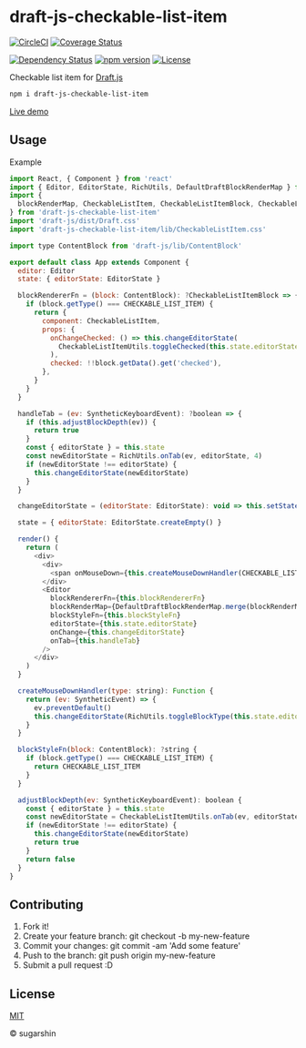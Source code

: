 # draft-js-checkable-list-item

[![CircleCI][circleci-image]][circleci-url]
[![Coverage Status][coveralls-image]][coveralls-url]

[![Dependency Status][david-image]][david-url]
[![npm version][npm-image]][npm-url]
[![License][license-image]][license-url]

Checkable list item for [Draft.js](https://github.com/facebook/draft-js)

```sh
npm i draft-js-checkable-list-item
```

[Live demo](https://sugarshin.github.io/draft-js-checkable-list-item/)

## Usage

Example

```js
import React, { Component } from 'react'
import { Editor, EditorState, RichUtils, DefaultDraftBlockRenderMap } from 'draft-js'
import {
  blockRenderMap, CheckableListItem, CheckableListItemBlock, CheckableListItemUtils, CHECKABLE_LIST_ITEM
} from 'draft-js-checkable-list-item'
import 'draft-js/dist/Draft.css'
import 'draft-js-checkable-list-item/lib/CheckableListItem.css'

import type ContentBlock from 'draft-js/lib/ContentBlock'

export default class App extends Component {
  editor: Editor
  state: { editorState: EditorState }

  blockRendererFn = (block: ContentBlock): ?CheckableListItemBlock => {
    if (block.getType() === CHECKABLE_LIST_ITEM) {
      return {
        component: CheckableListItem,
        props: {
          onChangeChecked: () => this.changeEditorState(
            CheckableListItemUtils.toggleChecked(this.state.editorState, block)
          ),
          checked: !!block.getData().get('checked'),
        },
      }
    }
  }

  handleTab = (ev: SyntheticKeyboardEvent): ?boolean => {
    if (this.adjustBlockDepth(ev)) {
      return true
    }
    const { editorState } = this.state
    const newEditorState = RichUtils.onTab(ev, editorState, 4)
    if (newEditorState !== editorState) {
      this.changeEditorState(newEditorState)
    }
  }

  changeEditorState = (editorState: EditorState): void => this.setState({ editorState })

  state = { editorState: EditorState.createEmpty() }

  render() {
    return (
      <div>
        <div>
          <span onMouseDown={this.createMouseDownHandler(CHECKABLE_LIST_ITEM)}>✔</span>
        </div>
        <Editor
          blockRendererFn={this.blockRendererFn}
          blockRenderMap={DefaultDraftBlockRenderMap.merge(blockRenderMap)}
          blockStyleFn={this.blockStyleFn}
          editorState={this.state.editorState}
          onChange={this.changeEditorState}
          onTab={this.handleTab}
        />
      </div>
    )
  }

  createMouseDownHandler(type: string): Function {
    return (ev: SyntheticEvent) => {
      ev.preventDefault()
      this.changeEditorState(RichUtils.toggleBlockType(this.state.editorState, type))
    }
  }

  blockStyleFn(block: ContentBlock): ?string {
    if (block.getType() === CHECKABLE_LIST_ITEM) {
      return CHECKABLE_LIST_ITEM
    }
  }

  adjustBlockDepth(ev: SyntheticKeyboardEvent): boolean {
    const { editorState } = this.state
    const newEditorState = CheckableListItemUtils.onTab(ev, editorState, 4)
    if (newEditorState !== editorState) {
      this.changeEditorState(newEditorState)
      return true
    }
    return false
  }
}
```

## Contributing

1. Fork it!
2. Create your feature branch: git checkout -b my-new-feature
3. Commit your changes: git commit -am 'Add some feature'
4. Push to the branch: git push origin my-new-feature
5. Submit a pull request :D

## License

[MIT][license-url]

© sugarshin

[circleci-image]: https://circleci.com/gh/sugarshin/draft-js-checkable-list-item/tree/master.svg?style=svg&circle-token=b4cb74ab6a5a470fd7a6752d755ecb271db448e5
[circleci-url]: https://circleci.com/gh/sugarshin/draft-js-checkable-list-item/tree/master
[coveralls-image]: https://coveralls.io/repos/github/sugarshin/draft-js-checkable-list-item/badge.svg?branch=master
[coveralls-url]: https://coveralls.io/github/sugarshin/draft-js-checkable-list-item?branch=master
[npm-image]: https://img.shields.io/npm/v/draft-js-checkable-list-item.svg?style=flat-square
[npm-url]: https://www.npmjs.org/package/draft-js-checkable-list-item
[david-image]: https://david-dm.org/sugarshin/draft-js-checkable-list-item.svg?style=flat-square
[david-url]: https://david-dm.org/sugarshin/draft-js-checkable-list-item
[license-image]: https://img.shields.io/:license-mit-blue.svg?style=flat-square
[license-url]: https://sugarshin.mit-license.org/
